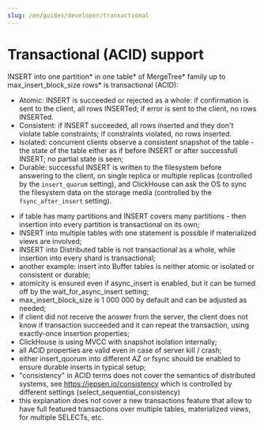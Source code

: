 ```yaml
---
slug: /en/guides/developer/transactional
---
```

# Transactional (ACID) support

INSERT into one partition* in one table* of MergeTree* family up to max_insert_block_size rows* is transactional (ACID):
- Atomic: INSERT is succeeded or rejected as a whole: if confirmation is sent to the client, all rows INSERTed; if error is sent to the client, no rows INSERTed.
- Consistent: if INSERT succeeded, all rows inserted and they don't violate table constraints; if constraints violated, no rows inserted.
- Isolated: concurrent clients observe a consistent snapshot of the table - the state of the table either as if before INSERT or after successfull INSERT; no partial state is seen;
- Durable: successful INSERT is written to the filesystem before answering to the client, on single replica or multiple replicas (controlled by the `insert_quorum` setting), and ClickHouse can ask the OS to sync the filesystem data on the storage media (controlled by the `fsync_after_insert` setting).
* if table has many partitions and INSERT covers many partitions - then insertion into every partition is transactional on its own;
* INSERT into multiple tables with one statement is possible if materialized views are involved;
* INSERT into Distributed table is not transactional as a whole, while insertion into every shard is transactional;
* another example: insert into Buffer tables is neither atomic or isolated or consistent or durable;
* atomicity is ensured even if async_insert is enabled, but it can be turned off by the wait_for_async_insert setting;
* max_insert_block_size is 1 000 000 by default and can be adjusted as needed;
* if client did not receive the answer from the server, the client does not know if transaction succeeded and it can repeat the transaction, using exactly-once insertion properties;
* ClickHouse is using MVCC with snapshot isolation internally;
* all ACID properties are valid even in case of server kill / crash;
* either insert_quorum into different AZ or fsync should be enabled to ensure durable inserts in typical setup;
* "consistency" in ACID terms does not cover the semantics of distributed systems, see https://jepsen.io/consistency which is controlled by different settings (select_sequential_consistency)
* this explanation does not cover a new transactions feature that allow to have full featured transactions over multiple tables, materialized views, for multiple SELECTs, etc.
